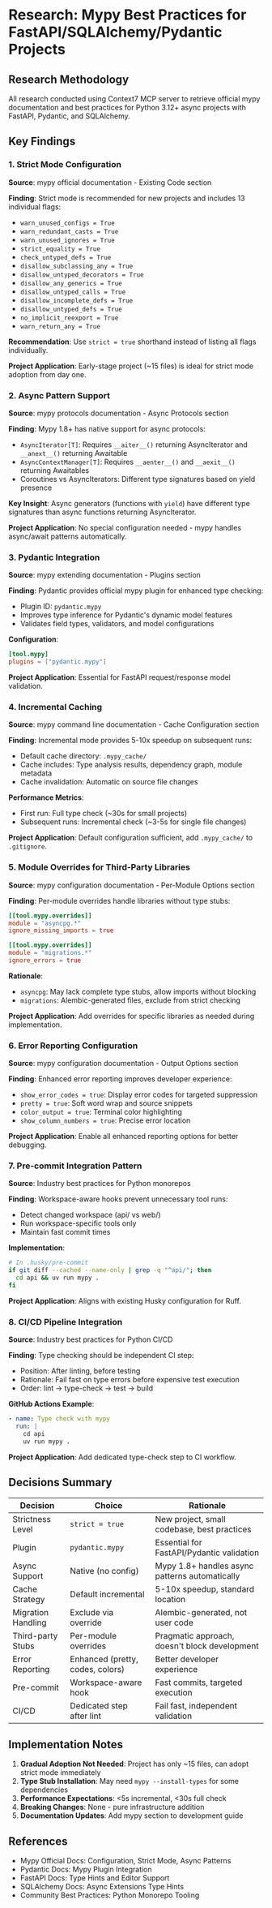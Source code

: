 # Research: Mypy Best Practices for FastAPI/SQLAlchemy/Pydantic Projects

## Research Methodology

All research conducted using Context7 MCP server to retrieve official mypy documentation and best practices for Python 3.12+ async projects with FastAPI, Pydantic, and SQLAlchemy.

## Key Findings

### 1. Strict Mode Configuration

**Source**: mypy official documentation - Existing Code section

**Finding**: Strict mode is recommended for new projects and includes 13 individual flags:
- `warn_unused_configs = True`
- `warn_redundant_casts = True`
- `warn_unused_ignores = True`
- `strict_equality = True`
- `check_untyped_defs = True`
- `disallow_subclassing_any = True`
- `disallow_untyped_decorators = True`
- `disallow_any_generics = True`
- `disallow_untyped_calls = True`
- `disallow_incomplete_defs = True`
- `disallow_untyped_defs = True`
- `no_implicit_reexport = True`
- `warn_return_any = True`

**Recommendation**: Use `strict = true` shorthand instead of listing all flags individually.

**Project Application**: Early-stage project (~15 files) is ideal for strict mode adoption from day one.

### 2. Async Pattern Support

**Source**: mypy protocols documentation - Async Protocols section

**Finding**: Mypy 1.8+ has native support for async protocols:
- `AsyncIterator[T]`: Requires `__aiter__()` returning AsyncIterator and `__anext__()` returning Awaitable
- `AsyncContextManager[T]`: Requires `__aenter__()` and `__aexit__()` returning Awaitables
- Coroutines vs AsyncIterators: Different type signatures based on yield presence

**Key Insight**: Async generators (functions with `yield`) have different type signatures than async functions returning AsyncIterator.

**Project Application**: No special configuration needed - mypy handles async/await patterns automatically.

### 3. Pydantic Integration

**Source**: mypy extending documentation - Plugins section

**Finding**: Pydantic provides official mypy plugin for enhanced type checking:
- Plugin ID: `pydantic.mypy`
- Improves type inference for Pydantic's dynamic model features
- Validates field types, validators, and model configurations

**Configuration**:
```toml
[tool.mypy]
plugins = ["pydantic.mypy"]
```

**Project Application**: Essential for FastAPI request/response model validation.

### 4. Incremental Caching

**Source**: mypy command line documentation - Cache Configuration section

**Finding**: Incremental mode provides 5-10x speedup on subsequent runs:
- Default cache directory: `.mypy_cache/`
- Cache includes: Type analysis results, dependency graph, module metadata
- Cache invalidation: Automatic on source file changes

**Performance Metrics**:
- First run: Full type check (~30s for small projects)
- Subsequent runs: Incremental check (~3-5s for single file changes)

**Project Application**: Default configuration sufficient, add `.mypy_cache/` to `.gitignore`.

### 5. Module Overrides for Third-Party Libraries

**Source**: mypy configuration documentation - Per-Module Options section

**Finding**: Per-module overrides handle libraries without type stubs:

```toml
[[tool.mypy.overrides]]
module = "asyncpg.*"
ignore_missing_imports = true

[[tool.mypy.overrides]]
module = "migrations.*"
ignore_errors = true
```

**Rationale**:
- `asyncpg`: May lack complete type stubs, allow imports without blocking
- `migrations`: Alembic-generated files, exclude from strict checking

**Project Application**: Add overrides for specific libraries as needed during implementation.

### 6. Error Reporting Configuration

**Source**: mypy configuration documentation - Output Options section

**Finding**: Enhanced error reporting improves developer experience:
- `show_error_codes = true`: Display error codes for targeted suppression
- `pretty = true`: Soft word wrap and source snippets
- `color_output = true`: Terminal color highlighting
- `show_column_numbers = true`: Precise error location

**Project Application**: Enable all enhanced reporting options for better debugging.

### 7. Pre-commit Integration Pattern

**Source**: Industry best practices for Python monorepos

**Finding**: Workspace-aware hooks prevent unnecessary tool runs:
- Detect changed workspace (api/ vs web/)
- Run workspace-specific tools only
- Maintain fast commit times

**Implementation**:
```bash
# In .husky/pre-commit
if git diff --cached --name-only | grep -q "^api/"; then
  cd api && uv run mypy .
fi
```

**Project Application**: Aligns with existing Husky configuration for Ruff.

### 8. CI/CD Pipeline Integration

**Source**: Industry best practices for Python CI/CD

**Finding**: Type checking should be independent CI step:
- Position: After linting, before testing
- Rationale: Fail fast on type errors before expensive test execution
- Order: lint → type-check → test → build

**GitHub Actions Example**:
```yaml
- name: Type check with mypy
  run: |
    cd api
    uv run mypy .
```

**Project Application**: Add dedicated type-check step to CI workflow.

## Decisions Summary

| Decision | Choice | Rationale |
|----------|--------|-----------|
| Strictness Level | `strict = true` | New project, small codebase, best practices |
| Plugin | `pydantic.mypy` | Essential for FastAPI/Pydantic validation |
| Async Support | Native (no config) | Mypy 1.8+ handles async patterns automatically |
| Cache Strategy | Default incremental | 5-10x speedup, standard location |
| Migration Handling | Exclude via override | Alembic-generated, not user code |
| Third-party Stubs | Per-module overrides | Pragmatic approach, doesn't block development |
| Error Reporting | Enhanced (pretty, codes, colors) | Better developer experience |
| Pre-commit | Workspace-aware hook | Fast commits, targeted execution |
| CI/CD | Dedicated step after lint | Fail fast, independent validation |

## Implementation Notes

1. **Gradual Adoption Not Needed**: Project has only ~15 files, can adopt strict mode immediately
2. **Type Stub Installation**: May need `mypy --install-types` for some dependencies
3. **Performance Expectations**: <5s incremental, <30s full check
4. **Breaking Changes**: None - pure infrastructure addition
5. **Documentation Updates**: Add mypy section to development guide

## References

- Mypy Official Docs: Configuration, Strict Mode, Async Patterns
- Pydantic Docs: Mypy Plugin Integration
- FastAPI Docs: Type Hints and Editor Support
- SQLAlchemy Docs: Async Extensions Type Hints
- Community Best Practices: Python Monorepo Tooling
